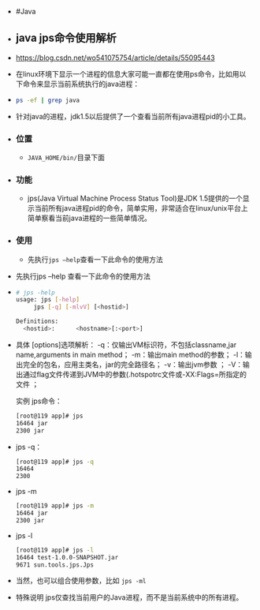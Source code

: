 - #Java
- ## java jps命令使用解析
- https://blog.csdn.net/wo541075754/article/details/55095443
- 在linux环境下显示一个进程的信息大家可能一直都在使用ps命令，比如用以下命令来显示当前系统执行的java进程：
- ```bash
  ps -ef | grep java
  ```
- 针对java的进程，jdk1.5以后提供了一个查看当前所有java进程pid的小工具。
- ### 位置
	- `JAVA_HOME/bin/`目录下面
- ### 功能
	- jps(Java Virtual Machine Process Status Tool)是JDK 1.5提供的一个显示当前所有java进程pid的命令，简单实用，非常适合在linux/unix平台上简单察看当前java进程的一些简单情况。
- ### 使用
	- 先执行`jps –help`查看一下此命令的使用方法
- 先执行jps –help 查看一下此命令的使用方法
- ```bash
  # jps -help
  usage: jps [-help]
       jps [-q] [-mlvV] [<hostid>]
  
  Definitions:
    <hostid>:      <hostname>[:<port>]
  ```
- 具体 [options]选项解析：
  -q：仅输出VM标识符，不包括classname,jar name,arguments in main method；
  -m：输出main method的参数；
  -l：输出完全的包名，应用主类名，jar的完全路径名；
  -v：输出jvm参数 ；
  -V：输出通过flag文件传递到JVM中的参数(.hotspotrc文件或-XX:Flags=所指定的文件 ；
  
  实例
  jps命令：
  ```bash
  [root@119 app]# jps
  16464 jar
  2300 jar
  ```
- jps -q：
  ```bash
  [root@119 app]# jps -q
  16464
  2300
  ```
- jps -m
  ```bash
  [root@119 app]# jps -m
  16464 jar
  2300 jar
  ```
- jps -l
  ```bash
  [root@119 app]# jps -l
  16464 test-1.0.0-SNAPSHOT.jar
  9671 sun.tools.jps.Jps
  ```
- 当然，也可以组合使用参数，比如
  `jps -ml`
- 特殊说明
  jps仅查找当前用户的Java进程，而不是当前系统中的所有进程。